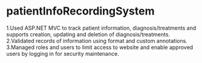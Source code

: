 # patientInfoRecordingSystem
1.Used ASP.NET MVC to track patient information, diagnosis/treatments and supports creation, updating and deletion of diagnosis/treatments.
2.Validated records of information using format and custom annotations.
3.Managed roles and users to limit access to website and enable approved users by logging in for security maintenance.
